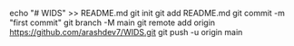echo "# WIDS" >> README.md
git init
git add README.md
git commit -m "first commit"
git branch -M main
git remote add origin https://github.com/arashdev7/WIDS.git
git push -u origin main
